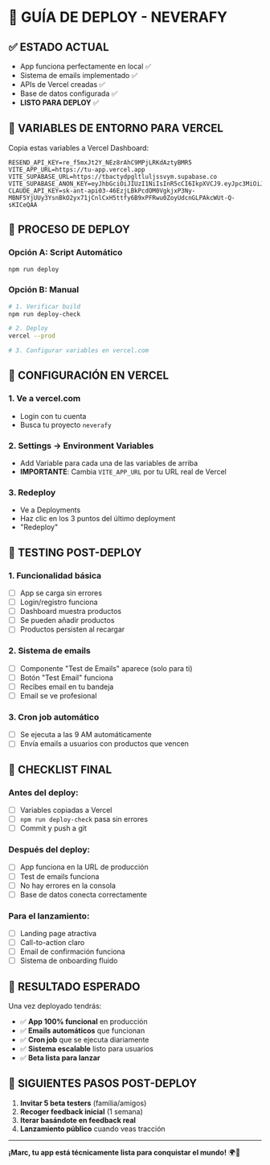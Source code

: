 # 🚀 GUÍA DE DEPLOY - NEVERAFY

## ✅ **ESTADO ACTUAL**
- App funciona perfectamente en local ✅
- Sistema de emails implementado ✅  
- APIs de Vercel creadas ✅
- Base de datos configurada ✅
- **LISTO PARA DEPLOY** ✅

## 🔧 **VARIABLES DE ENTORNO PARA VERCEL**

Copia estas variables a Vercel Dashboard:

```
RESEND_API_KEY=re_f5mxJt2Y_NEz8rAhC9MPjLRKdAztyBMR5
VITE_APP_URL=https://tu-app.vercel.app
VITE_SUPABASE_URL=https://tbactydpgltluljssvym.supabase.co
VITE_SUPABASE_ANON_KEY=eyJhbGciOiJIUzI1NiIsInR5cCI6IkpXVCJ9.eyJpc3MiOiJzdXBhYmFzZSIsInJlZiI6InRiYWN0eWRwZ2x0bHVsanNzdnltIiwicm9sZSI6ImFub24iLCJpYXQiOjE3NTI5NTQ0NDksImV4cCI6MjA2ODUzMDQ0OX0.q7VssmjbSLSiOXDZaXjVPrzrGCW1C8JIWQk0LZ8su7k
CLAUDE_API_KEY=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
```

## 🚀 **PROCESO DE DEPLOY**

### **Opción A: Script Automático**
```bash
npm run deploy
```

### **Opción B: Manual**
```bash
# 1. Verificar build
npm run deploy-check

# 2. Deploy
vercel --prod

# 3. Configurar variables en vercel.com
```

## 📝 **CONFIGURACIÓN EN VERCEL**

### **1. Ve a vercel.com**
- Login con tu cuenta
- Busca tu proyecto `neverafy`

### **2. Settings → Environment Variables**
- Add Variable para cada una de las variables de arriba
- **IMPORTANTE**: Cambia `VITE_APP_URL` por tu URL real de Vercel

### **3. Redeploy**
- Ve a Deployments
- Haz clic en los 3 puntos del último deployment
- "Redeploy"

## 🧪 **TESTING POST-DEPLOY**

### **1. Funcionalidad básica**
- [ ] App se carga sin errores
- [ ] Login/registro funciona  
- [ ] Dashboard muestra productos
- [ ] Se pueden añadir productos
- [ ] Productos persisten al recargar

### **2. Sistema de emails**
- [ ] Componente "Test de Emails" aparece (solo para ti)
- [ ] Botón "Test Email" funciona
- [ ] Recibes email en tu bandeja
- [ ] Email se ve profesional

### **3. Cron job automático** 
- [ ] Se ejecuta a las 9 AM automáticamente
- [ ] Envía emails a usuarios con productos que vencen

## 🎯 **CHECKLIST FINAL**

### **Antes del deploy:**
- [ ] Variables copiadas a Vercel
- [ ] `npm run deploy-check` pasa sin errores
- [ ] Commit y push a git

### **Después del deploy:**
- [ ] App funciona en la URL de producción
- [ ] Test de emails funciona
- [ ] No hay errores en la consola
- [ ] Base de datos conecta correctamente

### **Para el lanzamiento:**
- [ ] Landing page atractiva
- [ ] Call-to-action claro
- [ ] Email de confirmación funciona
- [ ] Sistema de onboarding fluido

## 🎉 **RESULTADO ESPERADO**

Una vez deployado tendrás:
- ✅ **App 100% funcional** en producción
- ✅ **Emails automáticos** que funcionan
- ✅ **Cron job** que se ejecuta diariamente
- ✅ **Sistema escalable** listo para usuarios
- ✅ **Beta lista para lanzar**

## 🚀 **SIGUIENTES PASOS POST-DEPLOY**

1. **Invitar 5 beta testers** (familia/amigos)
2. **Recoger feedback inicial** (1 semana)
3. **Iterar basándote en feedback real**
4. **Lanzamiento público** cuando veas tracción

---

**¡Marc, tu app está técnicamente lista para conquistar el mundo!** 🌍🥬
